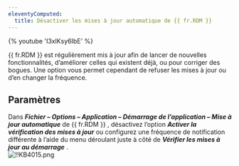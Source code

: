 ```yaml
---
eleventyComputed:
  title: Désactiver les mises à jour automatique de {{ fr.RDM }}
---
```

{% youtube 'I3xlKsy6IbE' %}  

{{ fr.RDM }} est régulièrement mis à jour afin de lancer de nouvelles fonctionnalités, d’améliorer celles qui existent déjà, ou pour corriger des bogues. Une option vous permet cependant de refuser les mises à jour ou d’en changer la fréquence. 
## Paramètres 
Dans ***Fichier – Options – Application – Démarrage de l’application – Mise à jour automatique*** de {{ fr.RDM }} , désactivez l’option ***Activer la vérification des mises à jour*** ou configurez une fréquence de notification différente à l’aide du menu déroulant juste à côté de ***Vérifier les mises à jour au démarrage*** .  
![!!KB4015.png](https://webdevolutions.azureedge.net/docs/fr/kb/KB4015.png) 

